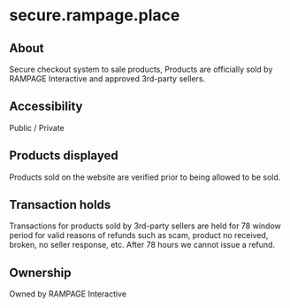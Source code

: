 # secure.rampage.place

## About

Secure checkout system to sale products, Products are officially sold by RAMPAGE Interactive and approved 3rd-party sellers.

## Accessibility

Public / Private

## Products displayed

Products sold on the website are verified prior to being allowed to be sold.

## Transaction holds

Transactions for products sold by 3rd-party sellers are held for 78 window period for valid reasons of refunds such as scam, product no received, broken, no seller response, etc. After 78 hours we cannot issue a refund.

## Ownership

Owned by RAMPAGE Interactive

